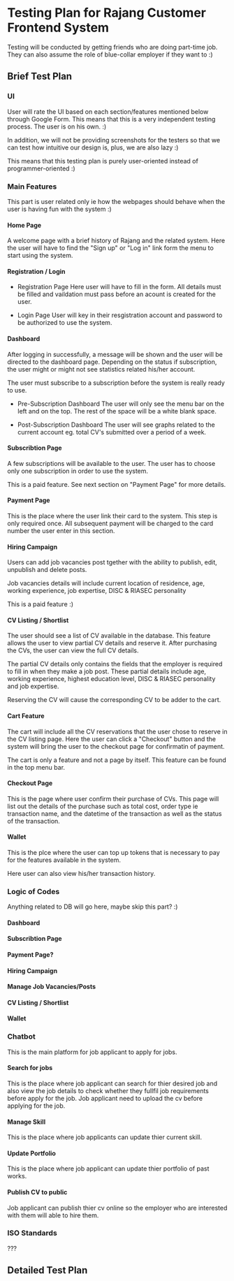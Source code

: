 # Testing Plan for Rajang Customer Frontend System

Testing will be conducted by getting friends who are doing part-time job. They 
can also assume the role of blue-collar employer if they want to :)

## Brief Test Plan

### UI
User will rate the UI based on each section/features mentioned below through Google Form.
This means that this is a very independent testing process. The user is on his own. :)

In addition, we will not be providing screenshots for the testers so that we can 
test how intuitive our design is, plus, we are also lazy :) 

This means that this testing plan is purely user-oriented instead of 
programmer-oriented :)

### Main Features
This part is user related only ie how the webpages should behave when the user 
is having fun with the system :)

#### Home Page
A welcome page with a brief history of Rajang and the related system.
Here the user will have to find the "Sign up" or "Log in" link form the menu to 
start using the system.

#### Registration / Login
- Registration Page
Here user will have to fill in the form. All details must be filled and 
vaildation must pass before an acount is created for the user.

- Login Page
User will key in their resgistration account and password to be authorized to 
use the system.

#### Dashboard
After logging in successfully, a message will be shown and the user will be 
directed to the dashboard page. Depending on the status if subscription, the user
might or might not see statistics related his/her account.

The user must subscribe to a subscription before the system is really ready to 
use.

- Pre-Subscription Dashboard
The user will only see the menu bar on the left and on the top. The rest of the 
space will be a white blank space.

- Post-Subscription Dashboard
The user will see graphs related to the current account eg. total CV's submitted 
over a period of a week.

#### Subscribtion Page
A few subscriptions will be available to the user. The user has to choose only
one subscription in order to use the system.

This is a paid feature. See next section on "Payment Page" for more details.

#### Payment Page
This is the place where the user link their card to the system. This step is only
required once. All subsequent payment will be charged to the card number the user
enter in this section.

#### Hiring Campaign
Users can add job vacancies post tgether with the ability to publish, edit, 
unpublish and delete posts.

Job vacancies details will include current location of residence, age, working 
experience, job expertise, DISC & RIASEC personality

This is a paid feature :)

#### CV Listing / Shortlist
The user should see a list of CV available in the database. This feature allows
the user to view partial CV details and reserve it. After purchasing the CVs, 
the user can view the full CV details.

The partial CV details only contains the fields that the employer is required to 
fill in when they make a job post. These partial details include age, working 
experience, highest education level, DISC & RIASEC personality and job expertise.

Reserving the CV will cause the corresponding CV to be adder to the cart.

#### Cart Feature
The cart will include all the CV reservations that the user chose to reserve in 
the CV listing page. Here the user can click a "Checkout" button and the system 
will bring the user to the checkout page for confirmatin of payment.

The cart is only a feature and not a page by itself. This feature can be found 
in the top menu bar.

#### Checkout Page
This is the page where user confirm their purchase of CVs. This page will list 
out the details of the purchase such as total cost, order type ie transaction 
name, and the datetime of the transaction as well as the status of the transaction.

#### Wallet
This is the plce where the user can top up tokens that is necessary to pay for 
the features available in the system.

Here user can also view his/her transaction history.

### Logic of Codes
Anything related to DB will go here, maybe skip this part? :)
#### Dashboard
#### Subscribtion Page
#### Payment Page?
#### Hiring Campaign
#### Manage Job Vacancies/Posts
#### CV Listing / Shortlist
#### Wallet

### Chatbot
This is the main platform for job applicant to apply for jobs.

#### Search for jobs
This is the place where job applicant can search for thier desired job and also 
view the job details to check whether they fullfil job requirements before apply 
for the job. Job applicant need to upload the cv before applying for the job.

#### Manage Skill
This is the place where job applicants can update thier current skill.

#### Update Portfolio
This is the place where job applicant can update thier portfolio of past works.

#### Publish CV to public
Job applicant can publish thier cv online so the employer who are interested with them 
will able to hire them.

### ISO Standards
???

## Detailed Test Plan


